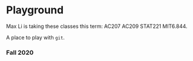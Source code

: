 # Playground

Max Li is taking these classes this term: AC207 AC209 STAT221 MIT6.844. 

A place to play with `git`.

### Fall 2020
